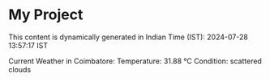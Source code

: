 # My Project

This content is dynamically generated in Indian Time (IST): 2024-07-28 13:57:17 IST


Current Weather in Coimbatore:
Temperature: 31.88 °C
Condition: scattered clouds
